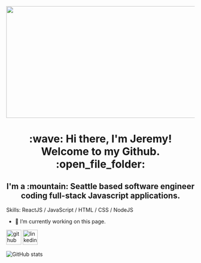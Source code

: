 
<div align="center"><img src="https://thumbs.gfycat.com/IdenticalNewGrosbeak-size_restricted.gif" alt="Welcome to my Github!" align="center" width="5000" height="300"></div>

<h1 align="center">:wave:  Hi there, I'm Jeremy! Welcome to my Github.  :open_file_folder:</h1>
<h2 align="center">I'm a :mountain: Seattle based software engineer coding full-stack Javascript applications.</h3>


Skills: ReactJS / JavaScript / HTML / CSS / NodeJS

- 🔭 I’m currently working on this page. 


[<img src='https://cdn.jsdelivr.net/npm/simple-icons@3.0.1/icons/github.svg' alt='github' height='40'>](https://github.com/jquihano)  [<img src='https://cdn.jsdelivr.net/npm/simple-icons@3.0.1/icons/linkedin.svg' alt='linkedin' height='40'>](https://www.linkedin.com/in/https://www.linkedin.com/in/jeremy-quihano//)  

![GitHub stats](https://github-readme-stats.vercel.app/api?username=jquihano&show_icons=true)  


